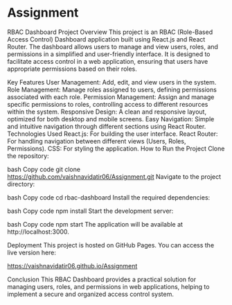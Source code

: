 # Assignment
RBAC Dashboard
Project Overview
This project is an RBAC (Role-Based Access Control) Dashboard application built using React.js and React Router. The dashboard allows users to manage and view users, roles, and permissions in a simplified and user-friendly interface. It is designed to facilitate access control in a web application, ensuring that users have appropriate permissions based on their roles.

Key Features
User Management: Add, edit, and view users in the system.
Role Management: Manage roles assigned to users, defining permissions associated with each role.
Permission Management: Assign and manage specific permissions to roles, controlling access to different resources within the system.
Responsive Design: A clean and responsive layout, optimized for both desktop and mobile screens.
Easy Navigation: Simple and intuitive navigation through different sections using React Router.
Technologies Used
React.js: For building the user interface.
React Router: For handling navigation between different views (Users, Roles, Permissions).
CSS: For styling the application.
How to Run the Project
Clone the repository:

bash
Copy code
git clone https://github.com/vaishnavidatir06/Assignment.git
Navigate to the project directory:

bash
Copy code
cd rbac-dashboard
Install the required dependencies:

bash
Copy code
npm install
Start the development server:

bash
Copy code
npm start
The application will be available at http://localhost:3000.

Deployment
This project is hosted on GitHub Pages. You can access the live version here:

https://vaishnavidatir06.github.io/Assignment

Conclusion
This RBAC Dashboard provides a practical solution for managing users, roles, and permissions in web applications, helping to implement a secure and organized access control system.

